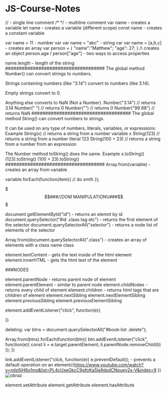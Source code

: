 # JS-Course-Notes
// - single line comment
/* */ - multiline comment
var name - creates a variable
let name - creates a variable (different scope)
const name - creates a constant variable

var name = 11 - number var
var name = "abc" - string var
var name = [a,b,c] - creates an array
var person = {
  "name":"Matthew";
  "age": 27;
  }
  /\ creates an object
person.age / person["age"] - two ways to access properties 

name.length - length of the string
####################################
The global method Number() can convert strings to numbers.

Strings containing numbers (like "3.14") convert to numbers (like 3.14).

Empty strings convert to 0.

Anything else converts to NaN (Not a Number).
Number("3.14")    // returns 3.14
Number(" ")       // returns 0
Number("")        // returns 0
Number("99 88")   // returns NaN
####################################
The global method String() can convert numbers to strings.

It can be used on any type of numbers, literals, variables, or expressions:
Example
String(x)         // returns a string from a number variable x
String(123)       // returns a string from a number literal 123
String(100 + 23)  // returns a string from a number from an expression

The Number method toString() does the same.
Example
x.toString()
(123).toString()
(100 + 23).toString() 
####################################
Array.from(variable) - creates an array from variable


variable.forEach(function(item){
// do smth
});


$$$###//DOM MANIPULATION\\###$$$

document.getElementById("id") - returns an elemnt by id
document.querySelector("#id .class tag etc") - returns the first element of the selector
document.querySelectorAll("selector") - returns a node list of elements of the selector

Array.from(document.querySelectorAll(".class") - creates an array of elements with a class name class

element.textContent - gets the text inside of the html element
element.innerHTML - gets the html text of the element


###NODES

element.parentNode - returns parent node of element
element.parentElement - similar to parent node
element.childNodes - returns every child of element
element.children - returns html tags that are children of element
element.nextSibling
element.nextElementSibling 
element.previousSibling
element.previousElementSibling 

element.addEventListener("click", function(e){

})

deleting:
var btns = document.querySelectorAll("#book-list .delete");

Array.from(btns).forEach(function(btn){
  btn.addEventListener("click", function(e){
    const li = e.target.parentElement;
    li.parentNode.removeChild(li)
  });
})

link.addEventListener("click, function(e){
  e.preventDefault(); - prevents a default operation on an element//https://www.youtube.com/watch?v=ndz6iH6o1ms&list=PL4cUxeGkcC9gfoKa5la9dsdCNpuey2s-V&index=9
 })
![obraz](https://user-images.githubusercontent.com/109503651/179738368-ab209db2-7feb-4dc4-ac95-3a2c873d0762.png)


element.setAttribute
element.getAttribute
element.hasAttribute






